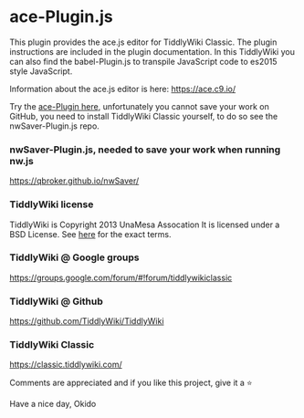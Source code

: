 # ace-Plugin.js
This plugin provides the ace.js editor for TiddlyWiki Classic.
The plugin instructions are included in the plugin documentation.
In this TiddlyWiki you can also find the babel-Plugin.js to transpile JavaScript code to es2015 style JavaScript.

Information about the ace.js editor is here: https://ace.c9.io/

Try the [ace-Plugin here](https://qbroker.github.io/ace-Plugin.js/), unfortunately you cannot save your work on GitHub, you need to install TiddlyWiki Classic yourself, to do so see the nwSaver-Plugin.js repo.

### nwSaver-Plugin.js, needed to save your work when running nw.js
https://qbroker.github.io/nwSaver/

### TiddlyWiki license
TiddlyWiki is Copyright 2013 UnaMesa Assocation
It is licensed under a BSD License. See [here](https://github.com/TiddlyWiki/tiddlywiki/blob/master/html/copyright.txt) for the exact terms.

### TiddlyWiki @ Google groups
https://groups.google.com/forum/#!forum/tiddlywikiclassic

### TiddlyWiki @ Github
https://github.com/TiddlyWiki/TiddlyWiki

### TiddlyWiki Classic
https://classic.tiddlywiki.com/

Comments are appreciated and if you like this project, give it a :star:


Have a nice day, Okido
